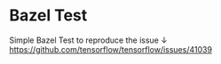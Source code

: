 # Bazel Test

Simple Bazel Test to reproduce the issue ↓
https://github.com/tensorflow/tensorflow/issues/41039
